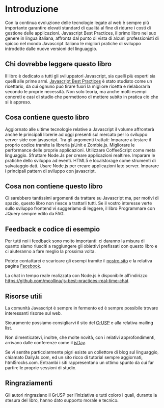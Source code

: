 Introduzione
============

Con la continua evoluzione delle tecnologie legate al web è sempre più importante garantire
elevati standard di qualità al fine di ridurre i costi di gestione delle applicazioni.
Javascript Best Practices, il primo libro nel suo genere in lingua italiana, affronta dal punto
di vista di alcuni professionisti di spicco nel mondo Javascript italiano le migliori pratiche
di sviluppo introdotte dalle nuove versioni del linguaggio.

Chi dovrebbe leggere questo libro
---------------------------------

Il libro è dedicato a tutti gli sviluppatori Javascript, sia quelli più esperti sia quelli alle prime
armi. [Javascript Best Practices](http://jsbestpractices.it) è stato studiato come un ricettario, da cui ognuno può tirare
fuori la migliore ricetta e rielaborarla secondo le proprie necessità. Non solo teoria,
ma anche molti esempi concreti e casi di studio che permettono di mettere subito in
pratica ciò che si è appreso.

Cosa contiene questo libro
--------------------------

Aggiornato alle ultime tecnologie relative a Javascript il volume affronterà anche le principali librerie ad oggi presenti sul mercato per lo sviluppo server side con javascript. Tra gli argomenti trattati: Imparare a testare il proprio codice tramite la libreria jsUnit e Zombie.js. Migliorare le performance delle proprie applicazioni. Utilizzare CoffeeScript come meta linguaggio. Sfruttare Node.Js per creare applicazioni realtime. Imparare le pratiche dello sviluppo ad eventi. HTML5 e localstorage come strumenti di salvataggio dati. Usare Node.js per creare applicazioni lato server. Imparare i principali pattern di sviluppo con javascript.

Cosa non contiene questo libro
------------------------------

Ci sarebbero tantissimi argomenti da trattare su Javascript ma, per motivi di spazio, questo libro non riesce a trattarli tutti. Se il vostro interesse verte sullo sviluppo frontend vi suggeriamo di leggere, il libro Programmare con JQuery sempre edito da FAG.


Feedback e codice di esempio
----------------------------

Per tutti noi i feedback sono molto importanti: ci daranno la misura di quanto siamo
riusciti a raggiungere gli obiettivi prefissati con questo libro e ci aiuteranno a fare
meglio la prossima volta.

Potete contattarci e scaricare gli esempi tramite il [nostro sito](http://www.jsbestpractices.it)
e la relativa pagina [Facebook](http://www.facebook.com/jsbestpractices).

La chat in tempo reale realizzata con Node.js è disponibile all'indirizzo https://github.com/mcollina/js-best-practices-real-time-chat.

Risorse utili
-------------

La comunità Javascript è sempre in fermento ed è sempre possibile trovare interessanti risorse sul web.

Sicuramente possiamo consigliarvi il sito del [GrUSP](http://www.grusp.org) e alla relativa mailing list.

Non dimenticatevi, inoltre, che molte novità, con i relativi approfondimenti, arrivano dalle conferenze come il [jsDay](http://www.jsday.it).

Se vi sentite particolarmente pigri esiste un collettore di blog sul linguaggio, chiamato DailyJs.com, ed un sito ricco di tutorial sempre aggiornati, html5rocks.com. Entrambi i siti rappresentano un ottimo spunto da cui far partire le proprie sessioni di studio.

Ringraziamenti
--------------

Gli autori ringraziano il GrUSP per l’iniziativa e tutti coloro i quali, durante la stesura
del libro, hanno dato supporto morale e tecnico.
